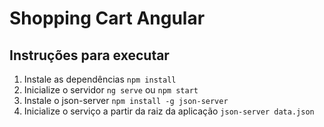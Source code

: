 # Shopping Cart Angular

## Instruções para executar
1. Instale as dependências `npm install`
2. Inicialize o servidor `ng serve` ou `npm start`
3. Instale o json-server `npm install -g json-server`
4. Inicialize o serviço a partir da raiz da aplicação `json-server data.json`

